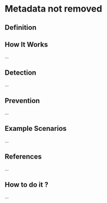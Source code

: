 # Metadata not removed

## Definition



## How It Works

...

## Detection

...

## Prevention

...

## Example Scenarios

...

## References

...

## How to do it ?

...